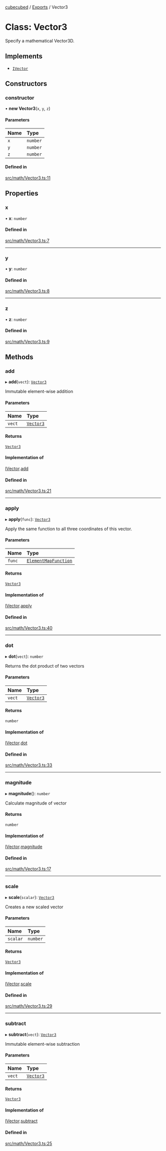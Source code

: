 [cubecubed](/reference/README.md) / [Exports](/reference/modules.md) / Vector3

# Class: Vector3

Specify a mathematical Vector3D.

## Implements

- [`IVector`](/reference/interfaces/IVector.md)

## Constructors

### constructor

• **new Vector3**(`x`, `y`, `z`)

#### Parameters

| Name | Type |
| :------ | :------ |
| `x` | `number` |
| `y` | `number` |
| `z` | `number` |

#### Defined in

[src/math/Vector3.ts:11](https://github.com/imaphatduc/cubecubed/blob/ffe94b1/src/math/Vector3.ts#L11)

## Properties

### x

• **x**: `number`

#### Defined in

[src/math/Vector3.ts:7](https://github.com/imaphatduc/cubecubed/blob/ffe94b1/src/math/Vector3.ts#L7)

___

### y

• **y**: `number`

#### Defined in

[src/math/Vector3.ts:8](https://github.com/imaphatduc/cubecubed/blob/ffe94b1/src/math/Vector3.ts#L8)

___

### z

• **z**: `number`

#### Defined in

[src/math/Vector3.ts:9](https://github.com/imaphatduc/cubecubed/blob/ffe94b1/src/math/Vector3.ts#L9)

## Methods

### add

▸ **add**(`vect`): [`Vector3`](/reference/classes/Vector3.md)

Immutable element-wise addition

#### Parameters

| Name | Type |
| :------ | :------ |
| `vect` | [`Vector3`](/reference/classes/Vector3.md) |

#### Returns

[`Vector3`](/reference/classes/Vector3.md)

#### Implementation of

[IVector](/reference/interfaces/IVector.md).[add](/reference/interfaces/IVector.md#add)

#### Defined in

[src/math/Vector3.ts:21](https://github.com/imaphatduc/cubecubed/blob/ffe94b1/src/math/Vector3.ts#L21)

___

### apply

▸ **apply**(`func`): [`Vector3`](/reference/classes/Vector3.md)

Apply the same function to all three coordinates of this vector.

#### Parameters

| Name | Type |
| :------ | :------ |
| `func` | [`ElementMapFunction`](/reference/types/ElementMapFunction.md) |

#### Returns

[`Vector3`](/reference/classes/Vector3.md)

#### Implementation of

[IVector](/reference/interfaces/IVector.md).[apply](/reference/interfaces/IVector.md#apply)

#### Defined in

[src/math/Vector3.ts:40](https://github.com/imaphatduc/cubecubed/blob/ffe94b1/src/math/Vector3.ts#L40)

___

### dot

▸ **dot**(`vect`): `number`

Returns the dot product of two vectors

#### Parameters

| Name | Type |
| :------ | :------ |
| `vect` | [`Vector3`](/reference/classes/Vector3.md) |

#### Returns

`number`

#### Implementation of

[IVector](/reference/interfaces/IVector.md).[dot](/reference/interfaces/IVector.md#dot)

#### Defined in

[src/math/Vector3.ts:33](https://github.com/imaphatduc/cubecubed/blob/ffe94b1/src/math/Vector3.ts#L33)

___

### magnitude

▸ **magnitude**(): `number`

Calculate magnitude of vector

#### Returns

`number`

#### Implementation of

[IVector](/reference/interfaces/IVector.md).[magnitude](/reference/interfaces/IVector.md#magnitude)

#### Defined in

[src/math/Vector3.ts:17](https://github.com/imaphatduc/cubecubed/blob/ffe94b1/src/math/Vector3.ts#L17)

___

### scale

▸ **scale**(`scalar`): [`Vector3`](/reference/classes/Vector3.md)

Creates a new scaled vector

#### Parameters

| Name | Type |
| :------ | :------ |
| `scalar` | `number` |

#### Returns

[`Vector3`](/reference/classes/Vector3.md)

#### Implementation of

[IVector](/reference/interfaces/IVector.md).[scale](/reference/interfaces/IVector.md#scale)

#### Defined in

[src/math/Vector3.ts:29](https://github.com/imaphatduc/cubecubed/blob/ffe94b1/src/math/Vector3.ts#L29)

___

### subtract

▸ **subtract**(`vect`): [`Vector3`](/reference/classes/Vector3.md)

Immutable element-wise subtraction

#### Parameters

| Name | Type |
| :------ | :------ |
| `vect` | [`Vector3`](/reference/classes/Vector3.md) |

#### Returns

[`Vector3`](/reference/classes/Vector3.md)

#### Implementation of

[IVector](/reference/interfaces/IVector.md).[subtract](/reference/interfaces/IVector.md#subtract)

#### Defined in

[src/math/Vector3.ts:25](https://github.com/imaphatduc/cubecubed/blob/ffe94b1/src/math/Vector3.ts#L25)
